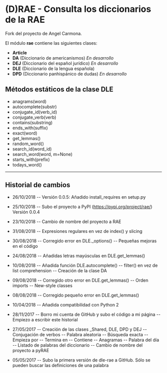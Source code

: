 (D)RAE - Consulta los diccionarios de la RAE
=========================================

Fork del proyecto de Angel Carmona.

El módulo **rae** contiene las siguientes clases:
- **Article**
- **DA** (Diccionario de americanismos) *En desarrollo*
- **DEJ** (Diccionario del español jurídico) *En desarrollo*
- **DLE** (Diccionario de la lengua española)
- **DPD** (Diccionario panhispánico de dudas) *En desarrollo*

Métodos estáticos de la clase DLE
---------------------------------
- anagrams(word)
- autocomplete(substr)
- conjugate_id(verb_id)
- conjugate_verb(verb)
- contains(substring)
- ends_with(suffix)
- exact(word)
- get_lemmas()
- random_word()
- search_id(word_id)
- search_word(word, m=None)
- starts_with(prefix)
- todays_word()

---

Historial de cambios
--------------------

- 26/10/2018
-- Versión 0.0.5: Añadido install_requires en setup.py

- 25/10/2018
-- Subo el proyecto a PyPI (https://pypi.org/project/rae/) Versión 0.0.4

- 23/10/2018
-- Cambio de nombre del proyecto a RAE

- 31/08/2018
-- Expresiones regulares en vez de index() y slicing

- 30/08/2018
-- Corregido error en DLE._options()
-- Pequeñas mejoras en el código

- 24/08/2018
-- Añadidas letras mayúsculas en DLE.get_lemmas()

- 10/08/2018
-- Añadida función DLE.autocomplete()
-- filter() en vez de list comprehension
-- Creación de la clase DA

- 09/08/2018
-- Corregido otro error en DLE.get_lemmas()
-- Orden imports
-- New-style classes

- 08/08/2018
-- Corregido pequeño error en DLE.get_lemmas()

- 10/04/2018
-- Añadida compatibilidad con Python 2

- 28/11/2017
-- Borro mi cuenta de GitHub y subo el código a mi página
-- Empiezo a escribir este historial

- 27/05/2017
-- Creación de las clases _Shared, DLE, DPD y DEJ
-- Conjugación de verbos
-- Palabra aleatoria
-- Búsqueda exacta
-- Empieza por
-- Termina en
-- Contiene
-- Anagramas
-- Palabra del día
-- Listado de palabras del diccionario
-- Cambio de nombre del proyecto a pyRAE

- 05/05/2017
-- Subo la primera versión de dle-rae a GitHub. Sólo se pueden buscar las
  definiciones de una palabra
